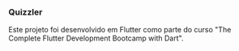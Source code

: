 ### Quizzler

Este projeto foi desenvolvido em Flutter como parte do curso "The Complete Flutter Development Bootcamp with Dart".